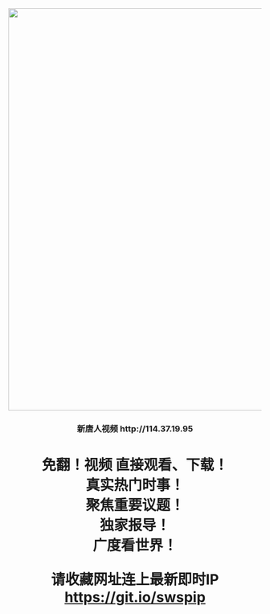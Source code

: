 <div align="center"><a href="http://114.37.19.95"><IMG SRC="https://github.com/gofanben/gm/blob/master/img-2/ntdtvflower.jpg" width=800></a>
<h3>新唐人视频 http://114.37.19.95</h3>
  
<h1>  免翻！视频 直接观看、下载！<br>
真实热门时事！<br>
聚焦重要议题！<br>
独家报导！<br>
广度看世界！<br>

请收藏网址连上最新即时IP<br>
https://git.io/swspip<h1>
